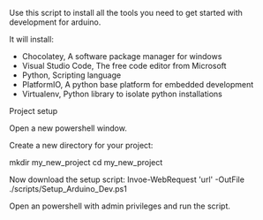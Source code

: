 Use this script to install all the tools you need to get started with development for arduino.

It will install:

- Chocolatey, A software package manager for windows
- Visual Studio Code, The free code editor from Microsoft
- Python, Scripting language
- PlatformIO, A python base platform for embedded development
- Virtualenv, Python library to isolate python installations

Project setup

Open a new powershell window.

Create a new directory for your project:

mkdir my_new_project
cd my_new_project

Now download the setup script:
Invoe-WebRequest 'url' -OutFile ./scripts/Setup_Arduino_Dev.ps1

Open an powershell with admin privileges and run the script.






